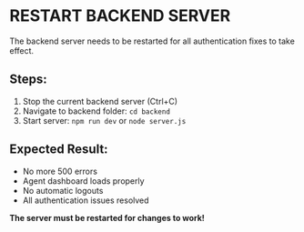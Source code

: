 # RESTART BACKEND SERVER

The backend server needs to be restarted for all authentication fixes to take effect.

## Steps:
1. Stop the current backend server (Ctrl+C)
2. Navigate to backend folder: `cd backend`
3. Start server: `npm run dev` or `node server.js`

## Expected Result:
- No more 500 errors
- Agent dashboard loads properly
- No automatic logouts
- All authentication issues resolved

**The server must be restarted for changes to work!**